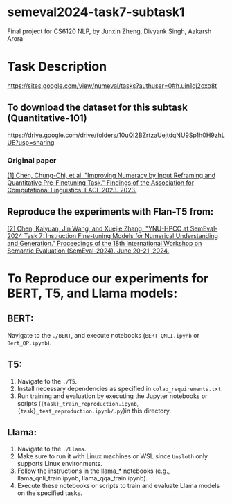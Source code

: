 # semeval2024-task7-subtask1
Final project for CS6120 NLP, by Junxin Zheng, Divyank Singh, Aakarsh Arora

# Task Description
https://sites.google.com/view/numeval/tasks?authuser=0#h.uin1dj2oxo8t

## To download the dataset for this subtask (Quantitative-101)
https://drive.google.com/drive/folders/10uQI2BZrtzaUejtdqNU9Sp1h0H9zhLUE?usp=sharing
### Original paper
[[1] Chen, Chung-Chi, et al. "Improving Numeracy by Input Reframing and Quantitative Pre-Finetuning Task." Findings of the Association for Computational Linguistics: EACL 2023. 2023.](https://aclanthology.org/2023.findings-eacl.4/)

## Reproduce the experiments with Flan-T5 from:
[[2] Chen, Kaiyuan, Jin Wang, and Xuejie Zhang. "YNU-HPCC at SemEval-2024 Task 7: Instruction Fine-tuning Models for Numerical Understanding and Generation." Proceedings of the 18th International Workshop on Semantic Evaluation (SemEval-2024). June 20-21, 2024.](https://aclanthology.org/2024.semeval-1.141/)

# To Reproduce our experiments for BERT, T5, and Llama models:

## BERT:
Navigate to the `./BERT`, and execute notebooks (`BERT_QNLI.ipynb` or `Bert_QP.ipynb`).

## T5:
1. Navigate to the `./T5`.  
2. Install necessary dependencies as specified in `colab_requirements.txt`.  
3. Run training and evaluation by executing the Jupyter notebooks or scripts (`{task}_train_reproduction.ipynb`, `{task}_test_reproduction.ipynb/.py`)in this directory.  

## Llama:
1. Navigate to the `./Llama`.  
2. Make sure to run it with Linux machines or WSL since `Unsloth` only supports Linux environments.  
3. Follow the instructions in the llama_* notebooks (e.g., llama_qnli_train.ipynb, llama_qqa_train.ipynb).  
4. Execute these notebooks or scripts to train and evaluate Llama models on the specified tasks.  

